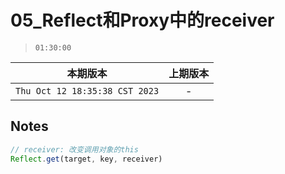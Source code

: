 # 05_Reflect和Proxy中的receiver

> `01:30:00`

|本期版本|上期版本
|:---:|:---:
`Thu Oct 12 18:35:38 CST 2023` | -


## Notes

```javascript
// receiver: 改变调用对象的this
Reflect.get(target, key, receiver)
```
